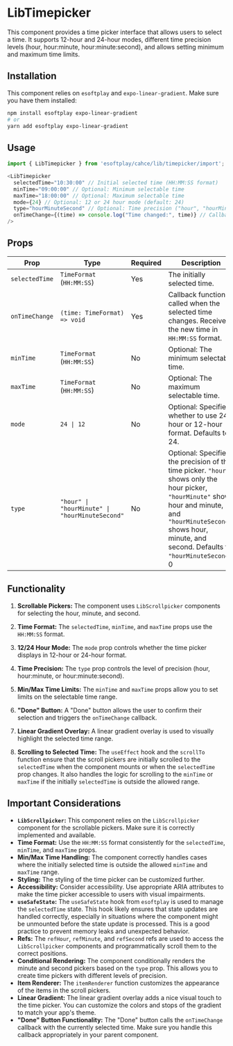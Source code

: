 # LibTimepicker

This component provides a time picker interface that allows users to select a time. It supports 12-hour and 24-hour modes, different time precision levels (hour, hour:minute, hour:minute:second), and allows setting minimum and maximum time limits.

## Installation

This component relies on `esoftplay` and `expo-linear-gradient`. Make sure you have them installed:

```bash
npm install esoftplay expo-linear-gradient
# or
yarn add esoftplay expo-linear-gradient
```

## Usage

```javascript
import { LibTimepicker } from 'esoftplay/cahce/lib/timepicker/import';

<LibTimepicker
  selectedTime="10:30:00" // Initial selected time (HH:MM:SS format)
  minTime="09:00:00" // Optional: Minimum selectable time
  maxTime="18:00:00" // Optional: Maximum selectable time
  mode={24} // Optional: 12 or 24 hour mode (default: 24)
  type="hourMinuteSecond" // Optional: Time precision ("hour", "hourMinute", "hourMinuteSecond")
  onTimeChange={(time) => console.log("Time changed:", time)} // Callback for time changes
/>
```

## Props

| Prop             | Type                                  | Required | Description                                                                                                                                                                                                                                                                                                                                                                                    |
| ---------------- | ------------------------------------- | -------- | ---------------------------------------------------------------------------------------------------------------------------------------------------------------------------------------------------------------------------------------------------------------------------------------------------------------------------------------------------------------------------------- |
| `selectedTime`   | `TimeFormat` (`HH:MM:SS`) | Yes      | The initially selected time.                                                                                                                                                                                                                                                                                                                                                                            |
| `onTimeChange`   | `(time: TimeFormat) => void`            | Yes      | Callback function called when the selected time changes. Receives the new time in `HH:MM:SS` format.                                                                                                                                                                                                                                                                                                                                                              |
| `minTime`        | `TimeFormat` (`HH:MM:SS`) | No       | Optional: The minimum selectable time.                                                                                                                                                                                                                                                                                                                                                                         |
| `maxTime`        | `TimeFormat` (`HH:MM:SS`) | No       | Optional: The maximum selectable time.                                                                                                                                                                                                                                                                                                                                                                         |
| `mode`           | `24 \| 12`                            | No       | Optional: Specifies whether to use 24-hour or 12-hour format. Defaults to 24.                                                                                                                                                                                                                                                                                                                                                                                     |
| `type`           | `"hour" \| "hourMinute" \| "hourMinuteSecond"` | No       | Optional: Specifies the precision of the time picker.  `"hour"` shows only the hour picker, `"hourMinute"` shows hour and minute, and `"hourMinuteSecond"` shows hour, minute, and second. Defaults to `"hourMinuteSecond"`.                                                                                                                                                                                                                                                                                                                                                                                                                                                                                                                                                                                                                                                                                                                                                                                                                                                                                                                                                                                                                                                                                                                                                                                                                                                                                                                                                                                                                                                                                                                                                                                                                                                                                                                                                                                                                                                                                                                                                                                                                                                                                                                                                                                                                                                                                                                                                                                                                                                                                                                                                                                                                                                                                                                                                                                                                                                                                                                                                                                                                                                                                                                                                                                                                                                                                                                                                                                                                                                                                                                                                                                                                                                                                                                                                                                                                                                                                                                                                                                                                                                                                                                                                                                                                                                                                                                                                                                                                                                                                                                                                                                                                                                                                                                                                                                                                                                                                                                                                                                                                                                                                                                                                                                                                                                                                                                                                                                                                                                                                                                                                                                                                                                                                                                                                                                                                                                                                                                                                                                                                                                                                                                                                                                                                                                                                                                                                                                                                                                                                                                                                                                                                                                                                                                                                                                                                                                                                                                                                                                                                                                                                                                                                                                                                                                                                                                                                                                                                                                                                                                                                                                                                                                                                                                                                                                                                                                                                                                                                                                                                                                                                                                                                                                                                                                                                                                                                                                                                                                                                                                                                                                                                                                                                                                                                                                                                                                                                                                                                                                                                                                                                                                                                                                                                                                                                                                                                                                                                                                                                                                                                                                                                                                                                    0 |

## Functionality

1.  **Scrollable Pickers:** The component uses `LibScrollpicker` components for selecting the hour, minute, and second.

2.  **Time Format:** The `selectedTime`, `minTime`, and `maxTime` props use the `HH:MM:SS` format.

3.  **12/24 Hour Mode:** The `mode` prop controls whether the time picker displays in 12-hour or 24-hour format.

4.  **Time Precision:** The `type` prop controls the level of precision (hour, hour:minute, or hour:minute:second).

5.  **Min/Max Time Limits:** The `minTime` and `maxTime` props allow you to set limits on the selectable time range.

6.  **"Done" Button:** A "Done" button allows the user to confirm their selection and triggers the `onTimeChange` callback.

7.  **Linear Gradient Overlay:** A linear gradient overlay is used to visually highlight the selected time range.

8. **Scrolling to Selected Time:** The `useEffect` hook and the `scrollTo` function ensure that the scroll pickers are initially scrolled to the `selectedTime` when the component mounts or when the `selectedTime` prop changes.  It also handles the logic for scrolling to the `minTime` or `maxTime` if the initially `selectedTime` is outside the allowed range.

## Important Considerations

*   **`LibScrollpicker`:** This component relies on the `LibScrollpicker` component for the scrollable pickers. Make sure it is correctly implemented and available.
*   **Time Format:**  Use the `HH:MM:SS` format consistently for the `selectedTime`, `minTime`, and `maxTime` props.
*   **Min/Max Time Handling:** The component correctly handles cases where the initially selected time is outside the allowed `minTime` and `maxTime` range.
*   **Styling:** The styling of the time picker can be customized further.
*   **Accessibility:** Consider accessibility. Use appropriate ARIA attributes to make the time picker accessible to users with visual impairments.
* **`useSafeState`:**  The `useSafeState` hook from `esoftplay` is used to manage the `selectedTime` state. This hook likely ensures that state updates are handled correctly, especially in situations where the component might be unmounted before the state update is processed.  This is a good practice to prevent memory leaks and unexpected behavior.
* **Refs:** The `refHour`, `refMinute`, and `refSecond` refs are used to access the `LibScrollpicker` components and programmatically scroll them to the correct positions.
* **Conditional Rendering:** The component conditionally renders the minute and second pickers based on the `type` prop.  This allows you to create time pickers with different levels of precision.
* **Item Renderer:** The `itemRenderer` function customizes the appearance of the items in the scroll pickers.
* **Linear Gradient:** The linear gradient overlay adds a nice visual touch to the time picker.  You can customize the colors and stops of the gradient to match your app's theme.
* **"Done" Button Functionality:** The "Done" button calls the `onTimeChange` callback with the currently selected time.  Make sure you handle this callback appropriately in your parent component.
